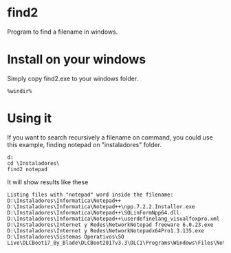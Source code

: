 # find2
Program to find a filename in windows.

# Install on your windows
Simply copy find2.exe to your windows folder.
```
%windir%
```


# Using it
If you want to search recursively a filename on command, you could use this example, finding notepad on "instaladores" folder.

```
d:
cd \Instaladores\
find2 notepad
```

It will show results like these
```
Listing files with "notepad" word inside the filename:
D:\Instaladores\Informatica\Notepad++
D:\Instaladores\Informatica\Notepad++\npp.7.2.2.Installer.exe
D:\Instaladores\Informatica\Notepad++\SQLinFormNpp64.dll
D:\Instaladores\Informatica\Notepad++\userdefinelang_visualfoxpro.xml
D:\Instaladores\Internet y Redes\NetworkNotepad freeware 6.0.23.exe
D:\Instaladores\Internet y Redes\NetworkNotepadx64Pro1.3.135.exe
D:\Instaladores\Sistemas Operativos\SO Live\DLCBoot17_By_Blade\DLCBoot2017v3.3\DLC1\Programs\Windows\Files\Notepad.7z
```
